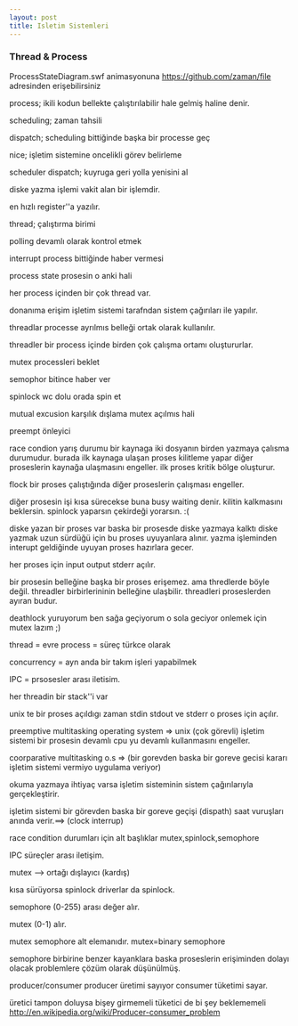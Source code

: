 ```yaml
---                                                                             
layout: post
title: Isletim Sistemleri                                                      
---
```

### Thread & Process

ProcessStateDiagram.swf animasyonuna https://github.com/zaman/file adresinden
erişebilirsiniz

process; ikili kodun bellekte çalıştırılabilir hale gelmiş haline denir.

scheduling; zaman tahsili

dispatch; scheduling bittiğinde başka bir processe geç

nice; işletim sistemine oncelikli görev belirleme 

scheduler dispatch; kuyruga geri yolla yenisini al

diske yazma işlemi vakit alan bir işlemdir.

en hızlı register''a yazılır.

thread; çalıştırma birimi

polling devamlı olarak kontrol etmek

interrupt process bittiğinde haber vermesi

process state prosesin o anki hali

her process içinden bir çok thread var.

donanıma erişim işletim sistemi tarafndan sistem çağırıları ile yapılır.

threadlar processe ayrılmıs belleği ortak olarak kullanılır.

threadler bir process içinde birden çok çalışma ortamı oluştururlar.

mutex processleri beklet

semophor bitince haber ver

spinlock wc dolu orada spin et

mutual excusion karşılık dışlama mutex açılmıs hali

preempt önleyici

race condion yarış durumu bir kaynaga iki dosyanın birden yazmaya çalısma
durumudur. burada ilk kaynaga ulaşan proses kilitleme yapar diğer proseslerin
kaynağa ulaşmasını engeller.
ilk proses kritik bölge oluşturur.

flock bir proses çalıştığında diğer proseslerin çalışması engeller.


diğer prosesin işi kısa sürecekse buna busy waiting denir. kilitin kalkmasını
beklersin. spinlock yaparsın çekirdeği yorarsın. :(


diske yazan bir proses var baska bir prosesde diske yazmaya kalktı diske yazmak
uzun sürdüğü için bu proses uyuyanlara alınır. yazma işleminden interupt
geldiğinde uyuyan proses hazırlara gecer.

her proses için input output stderr açılır.

bir prosesin belleğine başka bir proses erişemez. ama thredlerde böyle değil.
threadler birbirlerininin belleğine ulaşbilir. threadleri proseslerden ayıran
budur.

deathlock yuruyorum ben sağa geçiyorum o sola geciyor onlemek için mutex lazım ;)

thread = evre  process = süreç türkce olarak

concurrency = ayn anda bir takım işleri yapabilmek

IPC = prsosesler arası iletisim.

her threadin bir stack''i var 

unix te bir proses açıldıgı zaman stdin stdout ve stderr o proses için açılır.

preemptive multitasking operating system => unix (çok görevli) işletim sistemi bir prosesin devamlı cpu yu devamlı kullanmasını engeller.

coorparative multitasking o.s => (bir gorevden baska bir goreve gecisi kararı işletim sistemi vermiyo uygulama veriyor)

okuma yazmaya ihtiyaç varsa işletim sisteminin sistem çağırılarıyla gerçekleştirir.

işletim sistemi bir görevden baska bir goreve geçişi (dispath) saat vuruşları anında verir.==> (clock interrup)

race condition durumları için alt başlıklar mutex,spinlock,semophore

IPC süreçler arası iletişim.

mutex --> ortağı dışlayıcı (kardış)

kısa sürüyorsa spinlock
driverlar da spinlock.

semophore (0-255) arası değer alır.

mutex (0-1) alır.

mutex semophore alt elemanıdır. mutex=binary semophore

semophore birbirine benzer kayanklara baska proseslerin erişiminden dolayı olacak problemlere çözüm olarak düşünülmüş.

producer/consumer producer üretimi sayıyor consumer tüketimi sayar.

üretici tampon doluysa bişey girmemeli tüketici de bi şey beklememeli  http://en.wikipedia.org/wiki/Producer-consumer_problem


